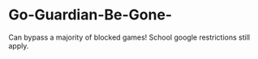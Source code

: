 # Go-Guardian-Be-Gone-
Can bypass a majority of blocked games! School google restrictions still apply.
